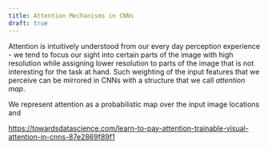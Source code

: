 ```yaml
---
title: Attention Mechanisms in CNNs
draft: true
---
```


Attention is intuitively understood from our every day perception  experience - we tend to focus our sight into certain parts of the image with high resolution while assigning lower resolution to parts of the image that is not interesting for the task at hand. Such weighting of the input features that we perceive can be mirrored in CNNs with a structure that we call _attention map_.  

We represent attention as a probabilistic map over the input image locations and 

https://towardsdatascience.com/learn-to-pay-attention-trainable-visual-attention-in-cnns-87e2869f89f1
